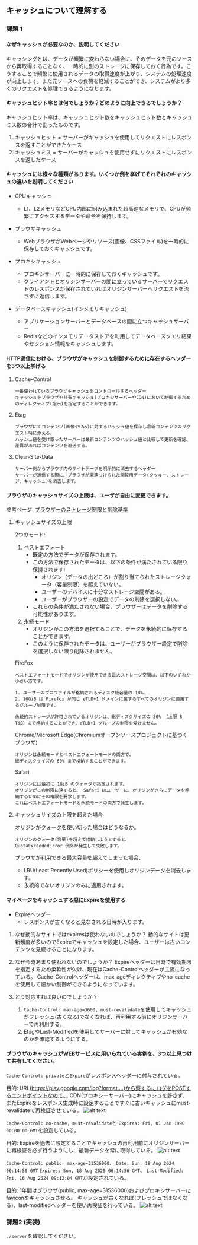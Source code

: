 ## キャッシュについて理解する

### 課題 1

#### なぜキャッシュが必要なのか、説明してください

キャッシングとは、データが頻繁に変わらない場合に、そのデータを元のソースから再取得することなく、一時的に別のストレージに保存しておく行為です。こうすることで頻繁に使用されるデータの取得速度が上がり、システムの処理速度が向上します。また元ソースへの負荷を軽減することができ、システムがより多くのリクエストを処理できるようになります。

#### キャッシュヒット率とは何でしょうか？どのように向上できるでしょうか？

キャッシュヒット率は、キャッシュヒット数をキャッシュヒット数とキャッシュミス数の合計で割ったものです。

1. キャッシュヒット = サーバーがキャッシュを使用してリクエストにレスポンスを返すことができたケース
2. キャッシュミス = サーバーがキャッシュを使用せずにリクエストにレスポンスを返したケース

#### キャッシュには様々な種類があります。いくつか例を挙げてそれぞれのキャッシュの違いを説明してください

- CPUキャッシュ
    - L1、L2メモリなどCPU内部に組み込まれた超高速なメモリで、CPUが頻繁にアクセスするデータや命令を保持します。

- ブラウザキャッシュ
    - WebブラウザがWebページやリソース(画像、CSSファイル)を一時的に保存しておくキャッシュです。

- プロキシキャッシュ
    - プロキシサーバーに一時的に保存しておくキャッシュです。
    - クライアントとオリジンサーバーの間に立っているサーバーでリクエストのレスポンスが保存されていればオリジンサーバーへリクエストを流さずに返信します。

- データベースキャッシュ(インメモリキャッシュ)
    - アプリケーションサーバーとデータベースの間に立つキャッシュサーバー
    - Redisなどのインメモリデータストアを利用してデータベースクエリ結果やセッション情報をキャッシュします。

#### HTTP通信における、ブラウザがキャッシュを制御するために存在するヘッダーを3つ以上挙げる

1. Cache-Control
    ```
    一番使われているブラウザキャッシュをコントロールするヘッダー
    キャッシュをブラウザや共有キャッシュ(プロキシサーバーやCDN)において制御するためのディレクティブ(指示)を指定することができます。
    ```
   
2. Etag
    ```
    ブラウザにてコンテンツ(画像やCSS)に対するハッシュ値を保存し最新コンテンツのリクエスト時に添える。
    ハッシュ値を受け取ったサーバーは最新コンテンツのハッシュ値と比較して更新を確認、差異があればコンテンツを返送する。
    ```

3. Clear-Site-Data
    ```
    サーバー側からブラウザ内のサイトデータを明示的に消去するヘッダー
    サーバーが返信する際に、ブラウザが関連つけられた閲覧用データ(クッキー、ストレージ、キャッシュ)を消去します。
    ```

#### ブラウザのキャッシュサイズの上限は、ユーザが自由に変更できます。

参考ページ: [ブラウザーのストレージ制限と削除基準](https://developer.mozilla.org/ja/docs/Web/API/Storage_API/Storage_quotas_and_eviction_criteria)

1. キャッシュサイズの上限

    2つのモード:
    1. ベストエフォート
        - 既定の方法でデータが保存されます。
        - この方法で保存されたデータは、以下の条件が満たされている限り保持されます:
            - オリジン（データの出どころ）が割り当てられたストレージクォータ（容量制限）を超えていない。
            - ユーザーのデバイスに十分なストレージ空間がある。
            - ユーザーがブラウザーの設定でデータの削除を選択しない。
        - これらの条件が満たされない場合、ブラウザーはデータを削除する可能性があります。
    2. 永続モード
        - オリジンがこの方法を選択することで、データを永続的に保存することができます。
        - このように保存されたデータは、ユーザーがブラウザー設定で削除を選択しない限り削除されません。

    FireFox
    ```
    ベストエフォートモードでオリジンが使用できる最大ストレージ空間は、以下のいずれか小さい方です。

    1. ユーザーのプロファイルが格納されるディスク総容量の 10%。
    2. 10GiB は Firefox が同じ eTLD+1 ドメインに属するすべてのオリジンに適用するグループ制限です。
    
    永続的ストレージが許可されているオリジンは、総ディスクサイズの 50% （上限 8 TiB）まで格納することができ、eTLD+1 グループの制限を受けません。
    ```

    Chrome/Microsoft Edge(Chromiumオープンソースプロジェクトに基づくブラウザ)
    ```
    オリジンは永続モードとベストエフォートモードの両方で、
    総ディスクサイズの 60% まで格納することができます。
    ```

    Safari 
    ```
    オリジンには最初に 1GiB のクォータが指定されます。
    オリジンがこの制限に達すると、 Safari はユーザーに、オリジンがさらにデータを格納するためにその権限を要求します。
    これはベストエフォートモードと永続モードの両方で発生します。
    ```

2. キャッシュサイズの上限を超えた場合

    オリジンがクォータを使い切った場合はどうなるか。
    ```
    オリジンのクォータ(容量)を超えて格納しようとすると、
    QuotaExceededError 例外が発生して失敗します。   
    ```

    ブラウザが利用できる最大容量を超えてしまった場合、
    - LRU(Least Recently Used)ポリシーを使用しオリジンデータを消去します。
    - 永続的でないオリジンのみに適用されます。


#### マイページをキャッシュする際にExpireを使用する

- Expireヘッダー
    - レスポンスが古くなると見なされる日時が入ります。

1. なぜ動的なサイトではexpiresは使わないのでしょうか？
    動的なサイトは更新頻度が多いのでExpireでキャッシュを設定した場合、ユーザーは古いコンテンツを見続けることになります。

2. なぜ今時あまり使われないのでしょうか？
    Expireヘッダーは日時で有効期限を指定するため柔軟性が欠け、現在はCache-Controlヘッダーが主流になっている。
    Cache-Controlヘッダーは、max-ageディレクティブやno-cacheを使用して細かい制御ができるようになっています。

3. どう対応すれば良いのでしょうか？
    1. `Cache-Control: max-age=3600, must-revalidate`を使用してキャッシュがフレッシュ(古くなる)でなくなれば、再利用する前にオリジンサーバーで再利用する。
    2. EtagやLast-Modifiedを使用してサーバーに対してキャッシュが有効なのかを確認するようにする。


#### ブラウザのキャッシュがWEBサービスに用いられている実例を、3つ以上見つけて共有してください。

`Cache-Control: private`と`Expire`がレスポンスヘッダーに付与されている。

目的: URL(https://play.google.com/log?format....)から察するにログをPOSTするエンドポイントなので、
CDN(プロキシーサーバー)にキャッシュを許さず、またExpireをレスポンス生成時に設定することですぐに古いキャッシュにmust-revalidateで再検証させている。
![alt text](image-1.png)

`Cache-Control: no-cache, must-revalidate`と
`Expires: Fri, 01 Jan 1990 00:00:00 GMT`を設定している。

目的: Expireを過去に設定することでキャッシュの再利用前にオリジンサーバーに再検証を必ず行うようにし、最新データを常に取得している。
![alt text](image-2.png)

`Cache-Control: public, max-age=31536000`、
`Date: Sun, 18 Aug 2024 06:14:56 GMT`
`Expires: Sun, 18 Aug 2025 06:14:56 GMT`、
`Last-Modified: Fri, 16 Aug 2024 09:12:04 GMT`が設定されている。

目的: 1年間はブラウザ(public, max-age=31536000)およびプロキシサーバーにfaviconをキャッシュさせる。
キャッシュが古くなれば(フレッシュではなくなる)、last-modifiedヘッダーを使い再検証を行っている。
![alt text](image-3.png)

### 課題2 (実装)

`./server`を確認してください。
